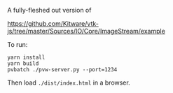 A fully-fleshed out version of

https://github.com/Kitware/vtk-js/tree/master/Sources/IO/Core/ImageStream/example

To run:

```
yarn install
yarn build
pvbatch ./pvw-server.py --port=1234
```

Then load `./dist/index.html` in a browser.
